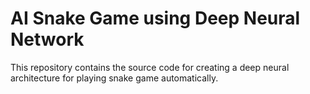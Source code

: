 
# AI Snake Game using Deep Neural Network
This repository contains the source code for creating a deep neural architecture for playing snake game automatically.





